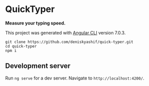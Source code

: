 # QuickTyper  

**Measure your typing speed.**

This project was generated with [Angular CLI](https://github.com/angular/angular-cli) version 7.0.3.

`git clone https://github.com/deniskyashif/quick-typer.git`  
`cd quick-typer`  
`npm i`

## Development server

Run `ng serve` for a dev server. Navigate to `http://localhost:4200/`.  
